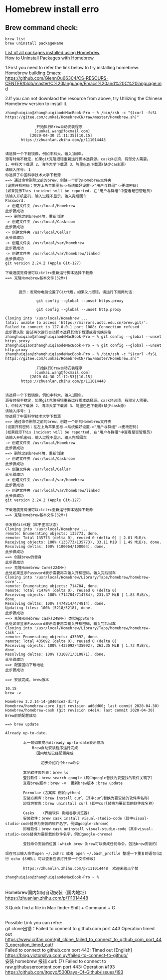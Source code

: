 # Homebrew install erro


  
## Brew command check:
```
brew list
brew uninstall packageName
```
[List of all packages installed using Homebrew](https://apple.stackexchange.com/questions/101090/list-of-all-packages-installed-using-homebrew)    
[How to Uninstall Packages with Homebrew](https://osxdaily.com/2018/07/29/uninstall-packages-homebrew-mac/)  


1.First you need to refer the link below to try installing homebrew:
<br>Homebrew building Emacs:
<br>https://github.com/GlennOu66304/CS-RESOURS-CENTER/blob/master/C%20language/Emacs%20and%20C%20language.md

2.If you can not downlaod the resource from above, try Utilizing the Chinese Homebrew version to install it.
```
zhanghuiqiao@zhanghuiqiaodeMacBook-Pro ~ % /bin/zsh -c "$(curl -fsSL https://gitee.com/cunkai/HomebrewCN/raw/master/Homebrew.sh)"

              开始执行Brew自动安装程序
             [cunkai.wang@foxmail.com]
           [2020-04-30 21:11:35][10.15]
       https://zhuanlan.zhihu.com/p/111014448


请选择一个下载镜像，例如中科大，输入1回车。
源有时候不稳定，如果git克隆报错重新运行脚本选择源。cask非必须，有部分人需要。
1、中科大下载源 2、清华大学下载源 3、阿里巴巴下载源(缺少cask源)
请输入序号: 1
你选择了中国科学技术大学下载源
==> 通过命令删除之前的brew、创建一个新的Homebrew文件夹
(设置开机密码：在左上角苹果图标->系统偏好设置->"用户与群组"->更改密码)
(如果提示This incident will be reported. 在"用户与群组"中查看是否管理员)
请输入开机密码，输入过程不显示，输入完后回车
Password:
-> 创建文件夹 /usr/local/Homebrew
此步骤成功
==> 删除之前brew环境，重新创建
-> 创建文件夹 /usr/local/Caskroom
此步骤成功
-> 创建文件夹 /usr/local/Cellar
此步骤成功
-> 创建文件夹 /usr/local/var/homebrew
此步骤成功
-> 创建文件夹 /usr/local/var/homebrew/linked
此步骤成功
git version 2.24.2 (Apple Git-127)

下载速度觉得慢可以ctrl+c重新运行脚本选择下载源
==> 克隆Homebrew基本文件(32M+)


      提示：发现你电脑设置了Git代理，如果Git报错，请运行下面两句话：

              git config --global --unset https.proxy

              git config --global --unset http.proxy
  
Cloning into '/usr/local/Homebrew'...
fatal: unable to access 'https://mirrors.ustc.edu.cn/brew.git/': Failed to connect to 127.0.0.1 port 1088: Connection refused
此步骤失败 尝试再次运行自动脚本选择其他下载源或者切换网络
zhanghuiqiao@zhanghuiqiaodeMacBook-Pro ~ % git config --global --unset https.proxy
zhanghuiqiao@zhanghuiqiaodeMacBook-Pro ~ % git config --global --unset http.proxy
zhanghuiqiao@zhanghuiqiaodeMacBook-Pro ~ % /bin/zsh -c "$(curl -fsSL https://gitee.com/cunkai/HomebrewCN/raw/master/Homebrew.sh)"

              开始执行Brew自动安装程序
             [cunkai.wang@foxmail.com]
           [2020-04-30 21:12:53][10.15]
       https://zhuanlan.zhihu.com/p/111014448


请选择一个下载镜像，例如中科大，输入1回车。
源有时候不稳定，如果git克隆报错重新运行脚本选择源。cask非必须，有部分人需要。
1、中科大下载源 2、清华大学下载源 3、阿里巴巴下载源(缺少cask源)
请输入序号: 1
你选择了中国科学技术大学下载源
==> 通过命令删除之前的brew、创建一个新的Homebrew文件夹
(设置开机密码：在左上角苹果图标->系统偏好设置->"用户与群组"->更改密码)
(如果提示This incident will be reported. 在"用户与群组"中查看是否管理员)
请输入开机密码，输入过程不显示，输入完后回车
-> 创建文件夹 /usr/local/Homebrew
此步骤成功
==> 删除之前brew环境，重新创建
-> 创建文件夹 /usr/local/Caskroom
此步骤成功
-> 创建文件夹 /usr/local/Cellar
此步骤成功
-> 创建文件夹 /usr/local/var/homebrew
此步骤成功
-> 创建文件夹 /usr/local/var/homebrew/linked
此步骤成功
git version 2.24.2 (Apple Git-127)

下载速度觉得慢可以ctrl+c重新运行脚本选择下载源
==> 克隆Homebrew基本文件(32M+)

未发现Git代理（属于正常状态）
Cloning into '/usr/local/Homebrew'...
remote: Enumerating objects: 135773, done.
remote: Total 135773 (delta 0), reused 0 (delta 0) | 2.01 MiB/s 
Receiving objects: 100% (135773/135773), 33.11 MiB | 1.49 MiB/s, done.
Resolving deltas: 100% (100064/100064), done.
此步骤成功
==> 创建brew的替身
此步骤成功
==> 克隆Homebrew Core(224M+) 
此处如果显示Password表示需要再次输入开机密码，输入完后回车
Cloning into '/usr/local/Homebrew/Library/Taps/homebrew/homebrew-core'...
remote: Enumerating objects: 714784, done.
remote: Total 714784 (delta 0), reused 0 (delta 0)
Receiving objects: 100% (714784/714784), 231.37 MiB | 1.83 MiB/s, done.
Resolving deltas: 100% (474814/474814), done.
Updating files: 100% (5218/5218), done.
此步骤成功
==> 克隆Homebrew Cask(248M+) 类似AppStore 
此处如果显示Password表示需要再次输入开机密码，输入完后回车
Cloning into '/usr/local/Homebrew/Library/Taps/homebrew/homebrew-cask'...
remote: Enumerating objects: 435092, done.
remote: Total 435092 (delta 0), reused 0 (delta 0)
Receiving objects: 100% (435092/435092), 263.35 MiB | 1.73 MiB/s, done.
Resolving deltas: 100% (310871/310871), done.
此步骤成功
==> 配置国内下载地址
此步骤成功

==> 安装完成，brew版本

10.15
brew -v

Homebrew 2.2.14-14-g0404ce2-dirty
Homebrew/homebrew-core (git revision ad6dd60; last commit 2020-04-30)
Homebrew/homebrew-cask (git revision c4e14; last commit 2020-04-30)
Brew前期配置成功

==> brew update

Already up-to-date.

        上一句如果提示Already up-to-date表示成功
            Brew自动安装程序运行完成
              国内地址已经配置完成

                初步介绍几个brew命令

        本地软件库列表：brew ls
        查找软件：brew search google（其中google替换为要查找的软件关键字）
        查看brew版本：brew -v  更新brew版本：brew update

        Formulae（方案库 例如python）
        安装方案库：brew install curl（其中curl替换为要安装的软件库名称）
        卸载方案库：brew uninstall curl（其中curl替换为要卸载的软件库名称）

        Casks   （界面软件 例如谷歌浏览器）
        安装软件：brew cask install visual-studio-code（其中visual-studio-code替换为安装的软件名字，例如google-chrome）
        卸载软件：brew cask uninstall visual-studio-code（其中visual-studio-code替换为要卸载的软件名字，例如google-chrome）

        查找命令安装的位置：which brew（brew可以换成任何命令，包括brew安装的）

现在可以输入命令open ~/.zshrc 或者 open ~/.bash_profile 整理一下重复的语句(运行 echo $SHELL 可以查看应该打开那一个文件修改)

        https://zhuanlan.zhihu.com/p/111014448  欢迎来给点个赞
    
zhanghuiqiao@zhanghuiqiaodeMacBook-Pro ~ % 
```

<br>Homebrew国内如何自动安装（国内地址）
<br>https://zhuanlan.zhihu.com/p/111014448

3.Quick find a file in Mac finder:Shift + Command + G

<br>Possible Link you can refre:
<br>git clone出错：Failed to connect to github.com port 443 Operation timed out
<br>https://www.crifan.com/git_clone_failed_to_connect_to_github_com_port_443_operation_timed_out/
<br>Failed to connect to github.com port 443: Timed out [English]
<br>https://blog.victorsilva.com.uy/failed-to-connect-to-github/
<br>安装 homebrew 报错 curl: (7) Failed to connect to raw.githubusercontent.com port 443: Operation #193
<br>https://github.com/itgoyo/500Days-Of-Github/issues/193
